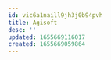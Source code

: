 ```yaml
---
id: vic6a1naill9jh3j0b94pvh
title: Agisoft
desc: ''
updated: 1655669116017
created: 1655669059864
---
```


